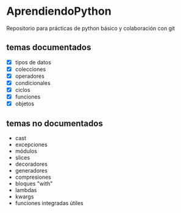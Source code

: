 # AprendiendoPython

Repositorio para prácticas de python básico y colaboración con git

## temas documentados

- [x] tipos de datos
- [x] colecciones
- [x] operadores
- [x] condicionales
- [x] ciclos
- [x] funciones
- [x] objetos

## temas no documentados

- cast
- excepciones
- módulos
- slices
- decoradores
- generadores
- compresiones
- bloques "with"
- lambdas
- kwargs
- funciones integradas útiles
